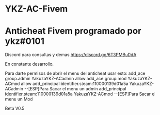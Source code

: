 # YKZ-AC-Fivem

# Anticheat Fivem programado por ykz#0101

Discord para consultas y demas https://discord.gg/6T3PMBuDdA

En constante desarrollo.

Para darte permisos de abrir el menu del anticheat usar esto:
add_ace group.admin YakuzaYKZ-ACadmin allow
add_ace group.mod YakuzaYKZ-ACmod allow
add_principal identifier.steam:110000139d01a5a YakuzaYKZ-ACadmin --[ESP]Para Sacar el menu un admin
add_principal identifier.steam:110000139d01a5a YakuzaYKZ-ACmod --[ESP]Para Sacar el menu un Mod

Beta V0.5
